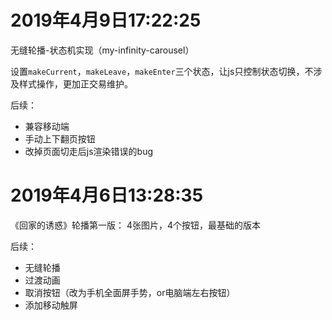 #   2019年4月9日17:22:25
无缝轮播-状态机实现（my-infinity-carousel）

设置`makeCurrent`，`makeLeave`，`makeEnter`三个状态，让js只控制状态切换，不涉及样式操作，更加正交易维护。

后续：
-   兼容移动端
-   手动上下翻页按钮
-   改掉页面切走后js渲染错误的bug

#   2019年4月6日13:28:35
《回家的诱惑》轮播第一版：
4张图片，4个按钮，最基础的版本

后续：
-   无缝轮播
-   过渡动画
-   取消按钮（改为手机全面屏手势，or电脑端左右按钮）
-   添加移动触屏